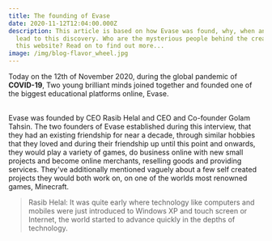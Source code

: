 ```yaml
---
title: The founding of Evase
date: 2020-11-12T12:04:00.000Z
description: This article is based on how Evase was found, why, when and what
  lead to this discovery. Who are the mysterious people behind the creation of
  this website? Read on to find out more...
image: /img/blog-flavor_wheel.jpg
---
```

Today on the 12th of November 2020, during the global pandemic of **COVID-19**, Two young brilliant minds joined together and founded one of the biggest educational platforms online, Evase. <br></br>

Evase was founded by CEO Rasib Helal and CEO and Co-founder Golam Tahsin. The two founders of Evase established during this interview, that they had an existing friendship for near a decade, through similar hobbies that they loved and during their friendship up until this point and onwards, they would play a variety of games, do business online with new small projects and become online merchants, reselling goods and providing services.  They've additionally mentioned vaguely about a few self created projects they would both work on, on one of the worlds most renowned games, Minecraft.

> Rasib Helal:  It was quite early where technology like computers and mobiles were just introduced to Windows XP and touch screen or Internet, the world started to advance quickly in the depths of technology.
